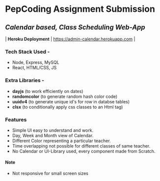 # PepCoding Assignment Submission

## _Calendar based, Class Scheduling Web-App_
| **Heroku Deployment** | https://admin-calendar.herokuapp.com |

### Tech Stack Used - 
- Node, Express, MySQL
- React, HTML/CSS, JS

### Extra Libraries -
- **dayjs** (to work efficiently on dates)
- **randomcolor** (to generate random hash color code)
- **uuidv4** (to generate unique id's for row in databse tables)
- **clsx** (to conditionally apply css classes to an Html tag)

### Features
- Simple UI easy to understand and work.
- Day, Week and Month view of Calendar.
- Different Color representing a particular teacher.
- Time overlapping not possible for different classes of same teacher.
- No Calendar or UI-Library used, every component made from Scratch.


#### Note
- Not responsive for small screen sizes
